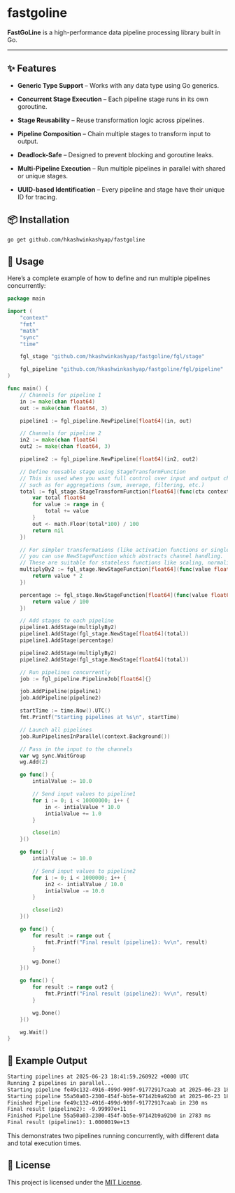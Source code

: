 # fastgoline

**FastGoLine** is a high-performance data pipeline processing library built in Go.

---

## ✨ Features

* **Generic Type Support** – Works with any data type using Go generics.

* **Concurrent Stage Execution** – Each pipeline stage runs in its own goroutine.

* **Stage Reusability** – Reuse transformation logic across pipelines.

* **Pipeline Composition** – Chain multiple stages to transform input to output.

* **Deadlock-Safe** – Designed to prevent blocking and goroutine leaks.

* **Multi-Pipeline Execution** – Run multiple pipelines in parallel with shared or unique stages.

* **UUID-based Identification** – Every pipeline and stage have their unique ID for tracing.


## 📦 Installation

```bash
go get github.com/hkashwinkashyap/fastgoline
```

## 🚀 Usage

Here’s a complete example of how to define and run multiple pipelines concurrently:

```go
package main

import (
	"context"
	"fmt"
	"math"
	"sync"
	"time"

	fgl_stage "github.com/hkashwinkashyap/fastgoline/fgl/stage"

	fgl_pipeline "github.com/hkashwinkashyap/fastgoline/fgl/pipeline"
)

func main() {
	// Channels for pipeline 1
	in := make(chan float64)
	out := make(chan float64, 3)

	pipeline1 := fgl_pipeline.NewPipeline[float64](in, out)

	// Channels for pipeline 2
	in2 := make(chan float64)
	out2 := make(chan float64, 3)

	pipeline2 := fgl_pipeline.NewPipeline[float64](in2, out2)

	// Define reusable stage using StageTransformFunction
	// This is used when you want full control over input and output channels,
	// such as for aggregations (sum, average, filtering, etc.)
	total := fgl_stage.StageTransformFunction[float64](func(ctx context.Context, in <-chan float64, out chan<- float64) error {
		var total float64
		for value := range in {
			total += value
		}
		out <- math.Floor(total*100) / 100
		return nil
	})

	// For simpler transformations (like activation functions or single-value transforms),
	// you can use NewStageFunction which abstracts channel handling.
	// These are suitable for stateless functions like scaling, normalization, etc.
	multiplyBy2 := fgl_stage.NewStageFunction[float64](func(value float64) float64 {
		return value * 2
	})

	percentage := fgl_stage.NewStageFunction[float64](func(value float64) float64 {
		return value / 100
	})

	// Add stages to each pipeline
	pipeline1.AddStage(multiplyBy2)
	pipeline1.AddStage(fgl_stage.NewStage[float64](total))
	pipeline1.AddStage(percentage)

	pipeline2.AddStage(multiplyBy2)
	pipeline2.AddStage(fgl_stage.NewStage[float64](total))

	// Run pipelines concurrently
	job := fgl_pipeline.PipelineJob[float64]{}

	job.AddPipeline(pipeline1)
	job.AddPipeline(pipeline2)

	startTime := time.Now().UTC()
	fmt.Printf("Starting pipelines at %s\n", startTime)

	// Launch all pipelines
	job.RunPipelinesInParallel(context.Background())

	// Pass in the input to the channels
	var wg sync.WaitGroup
	wg.Add(2)

	go func() {
		intialValue := 10.0

		// Send input values to pipeline1
		for i := 0; i < 10000000; i++ {
			in <- intialValue * 10.0
			intialValue += 1.0
		}

		close(in)
	}()

	go func() {
		intialValue := 10.0

		// Send input values to pipeline2
		for i := 0; i < 1000000; i++ {
			in2 <- intialValue / 10.0
			intialValue -= 10.0
		}

		close(in2)
	}()

	go func() {
		for result := range out {
			fmt.Printf("Final result (pipeline1): %v\n", result)
		}

		wg.Done()
	}()

	go func() {
		for result := range out2 {
			fmt.Printf("Final result (pipeline2): %v\n", result)
		}

		wg.Done()
	}()

	wg.Wait()
}
```

## 🧪 Example Output

```txt
Starting pipelines at 2025-06-23 18:41:59.260922 +0000 UTC
Running 2 pipelines in parallel...
Starting pipeline fe49c132-4916-499d-909f-91772917caab at 2025-06-23 18:41:59.261018 +0000 UTC
Starting pipeline 55a50a03-2300-454f-bb5e-97142b9a92b0 at 2025-06-23 18:41:59.261024 +0000 UTC
Finished Pipeline fe49c132-4916-499d-909f-91772917caab in 230 ms
Final result (pipeline2): -9.99997e+11
Finished Pipeline 55a50a03-2300-454f-bb5e-97142b9a92b0 in 2783 ms
Final result (pipeline1): 1.0000019e+13
```

This demonstrates two pipelines running concurrently, with different data and total execution times.

## 📄 License

This project is licensed under the [MIT License](./LICENSE).
